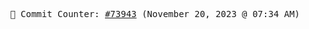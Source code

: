 <p align="center">
    <samp>
        📮 Commit Counter: <a href="https://github.com/Javascript-void0/Javascript-void0/commits/main">#73943</a> (November 20, 2023 @ 07:34 AM)
    </samp>
</p>